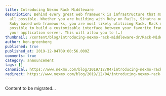 ```yaml
---
title: Introducing Nexmo Rack Middleware
description: Behind every great web framework is infrastructure that makes it
  all possible. Whether you are building with Ruby on Rails, Sinatra or other
  Ruby based web frameworks, you are most likely utilizing Rack. Rack makes it
  possible to build a customizable interface between your favorite framework and
  your application server. This will allow you to […]
thumbnail: /content/blog/introducing-nexmo-rack-middleware-dr/Rack-Middleware_1200x600.png
author: ben-greenberg
published: true
published_at: 2019-12-04T09:00:56.000Z
comments: true
category: announcement
tags: []
canonical: https://www.nexmo.com/blog/2019/12/04/introducing-nexmo-rack-middleware-dr
redirect: https://www.nexmo.com/blog/2019/12/04/introducing-nexmo-rack-middleware-dr
---
```


Content to be migrated...
